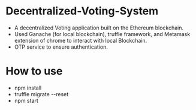 # Decentralized-Voting-System

- A decentralized Voting application built on the Ethereum blockchain.
- Used Ganache (for local blockchain), truffle framework, and Metamask extension of chrome to interact with local Blockchain.
- OTP service to ensure authentication.

# How to use
- npm install 
- truffle migrate --reset
- npm start
